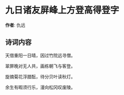 # 九日诸友屏峰上方登高得登字

**作者**: 仇远

## 诗词内容

天借重阳一日晴，因过竹院远寻僧。

翠屏晚对无人共，画栋朝飞与客登。

旋摘菊花浮腊酝，待分贝叶读秋灯。

余生有暇须行乐，漫向松冈叹废陵。

